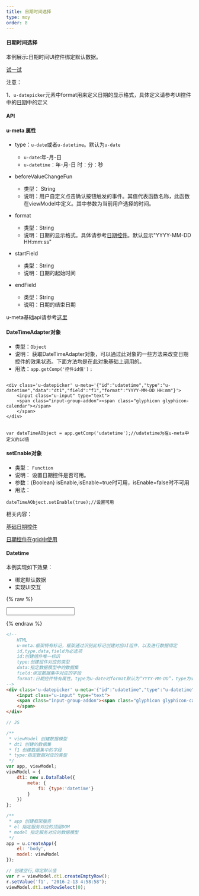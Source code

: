 ```yaml
---
title: 日期时间选择
type: moy
order: 8
---
```

#### 日期时间选择

本例展示:日期时间UI控件绑定默认数据。

[试一试](http://tinper.org/webide/#/demos/kero/datetime)

注意：

1、`u-datepicker`元素中format用来定义日期的显示格式，具体定义请参考UI控件中的[日期](http://tinper.org/dist/neoui/plugin/date.html)中的定义



#### API

#### u-meta 属性

* type：`u-date`或者`u-datetime`。默认为`u-date`
	* `u-date`:年-月-日
	* `u-datetime`：年-月-日 时：分：秒


* beforeValueChangeFun
	* 类型： String
	* 说明：用户自定义点击确认按钮触发的事件。其值代表函数名称，此函数在viewModel中定义。其中参数为当前用户选择的时间。

* format
	* 类型：String
	* 说明：日期的显示格式。具体请参考[日期控件](http://tinper.org/dist/neoui/plugin/date.html)。默认显示"YYYY-MM-DD HH:mm:ss"
* startField
	* 类型：String
	* 说明：日期的起始时间

* endField
	* 类型：String
	* 说明：日期的结束日期


u-meta基础api请参考[这里](http://tinper.org/dist/kero/docs/moduleapi.html)



#### DateTimeAdapter对象

* 类型：`Object`
* 说明： 获取DateTimeAdapter对象，可以通过此对象的一些方法来改变日期控件的效果状态。下面方法均是在此对象基础上调用的。
* 用法：`app.getComp('控件id值')；`



```

<div class='u-datepicker' u-meta='{"id":"udatetime","type":"u-datetime","data":"dt1","field":"f1","format":"YYYY-MM-DD HH:mm"}'>
    <input class="u-input" type="text">
    <span class="input-group-addon"><span class="glyphicon glyphicon-calendar"></span>
    </span>
</div>


var dateTimeAObject = app.getComp('udatetime');//udatetime为在u-meta中定义的id值

```

#### setEnable对象

* 类型： `Function`
* 说明： 设置日期控件是否可用。
* 参数：{Boolean} isEnable,isEnable=true时可用，isEnable=false时不可用
* 用法：

```
dateTimeAObject.setEnable(true);//设置可用

```



相关内容：

[基础日期控件](http://tinper.org/dist/neoui/plugin/date.html)    

[日期控件在grid中使用](http://tinper.org/webide/#/demos/grids/edit)


#### Datetime

本例实现如下效果：

* 绑定默认数据
* 实现UI交互

{% raw %}
<div class="example-content"><!-- 
	HTML
	u-meta:框架特有标记，框架通过识别此标记创建对应UI组件，以及进行数据绑定 
	id,type.data,field为必选项
	id:创建组件唯一标识
	type:创建组件对应的类型
	data:指定数据模型中的数据集
	field:绑定数据集中对应的字段
	format:日期控件特有属性。type为u-date时format默认为“YYYY-MM-DD”，type为u-datetime时format默认为“YYYY-MM-DD HH:mm:ss”
-->
<div class='u-datepicker' u-meta='{&quot;id&quot;:&quot;udatetime&quot;,&quot;type&quot;:&quot;u-datetime&quot;,&quot;data&quot;:&quot;dt1&quot;,&quot;field&quot;:&quot;f1&quot;,&quot;format&quot;:&quot;YYYY-MM-DD HH:mm&quot;}'>
    <input class="u-input" type="text">
    <span class="input-group-addon"><span class="glyphicon glyphicon-calendar"></span>
	</span>
</div>
</div>



<script>
// JS

/**
 * viewModel 创建数据模型
 * dt1 创建的数据集
 * f1 创建数据集中的字段
 * type:指定数据对应的类型
 */
var app, viewModel;
viewModel = {
    dt1: new u.DataTable({
        meta: {
            f1: {type:'datetime'}
        }
    })
};

/**
 * app 创建框架服务
 * el 指定服务对应的顶层DOM
 * model 指定服务对应的数据模型
 */
app = u.createApp({
    el: 'body',
    model: viewModel
});

// 创建空行,绑定默认值
var r = viewModel.dt1.createEmptyRow();
r.setValue('f1', "2016-2-13 4:58:58");
viewModel.dt1.setRowSelect(0);



</script>

{% endraw %}
``` html
<!-- 
	HTML
	u-meta:框架特有标记，框架通过识别此标记创建对应UI组件，以及进行数据绑定 
	id,type.data,field为必选项
	id:创建组件唯一标识
	type:创建组件对应的类型
	data:指定数据模型中的数据集
	field:绑定数据集中对应的字段
	format:日期控件特有属性。type为u-date时format默认为“YYYY-MM-DD”，type为u-datetime时format默认为“YYYY-MM-DD HH:mm:ss”
-->
<div class='u-datepicker' u-meta='{"id":"udatetime","type":"u-datetime","data":"dt1","field":"f1","format":"YYYY-MM-DD HH:mm"}'>
    <input class="u-input" type="text">
    <span class="input-group-addon"><span class="glyphicon glyphicon-calendar"></span>
	</span>
</div>

```

``` js
// JS

/**
 * viewModel 创建数据模型
 * dt1 创建的数据集
 * f1 创建数据集中的字段
 * type:指定数据对应的类型
 */
var app, viewModel;
viewModel = {
    dt1: new u.DataTable({
        meta: {
            f1: {type:'datetime'}
        }
    })
};

/**
 * app 创建框架服务
 * el 指定服务对应的顶层DOM
 * model 指定服务对应的数据模型
 */
app = u.createApp({
    el: 'body',
    model: viewModel
});

// 创建空行,绑定默认值
var r = viewModel.dt1.createEmptyRow();
r.setValue('f1', "2016-2-13 4:58:58");
viewModel.dt1.setRowSelect(0);



```

